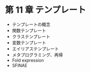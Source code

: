 # 第 11 章 テンプレート

* テンプレートの概念
* 関数テンプレート
* クラステンプレート
* 変数テンプレート
* エイリアステンプレート
* メタプログラミング、再帰
* Fold expression
* SFINAE

